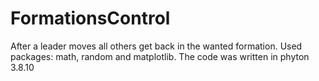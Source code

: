 # FormationsControl
After a leader moves all others get back in the wanted formation.
Used packages: math, random and matplotlib.
The code was written in phyton 3.8.10
